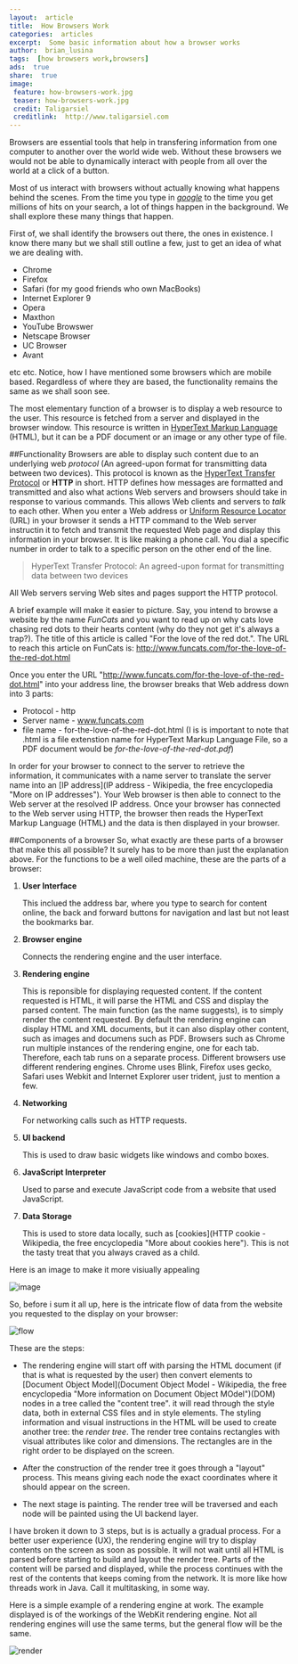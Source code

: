 ```yaml
---
layout:  article
title:  How Browsers Work
categories:  articles
excerpt:  Some basic information about how a browser works
author:  brian_lusina
tags:  [how browsers work,browsers]
ads:  true
share:  true
image:
 feature: how-browsers-work.jpg
 teaser: how-browsers-work.jpg
 credit: Taligarsiel
 creditlink:  http://www.taligarsiel.com
---
```


Browsers are essential tools that help in transfering information from one computer to another over the world wide web. Without these browsers we would not be able to dynamically interact with people from all over the world at a click of a button.

Most of us interact with browsers without actually knowing what happens behind the scenes. From the time you type in [*google*](https://www.google.com) to the time you get millions of hits on your search, a lot of things happen in the background. We shall explore these many things that happen.

First of, we shall identify the browsers out there, the ones in existence. I know there many but we shall still outline a few, just to get an idea of what we are dealing with.
+ Chrome
+ Firefox
+ Safari (for my good friends who own MacBooks)
+ Internet Explorer 9
+ Opera
+ Maxthon
+ YouTube Browswer
+ Netscape Browser
+ UC Browser
+ Avant
 
etc etc.
Notice, how I have mentioned some browsers which are mobile based. Regardless of where they are based, the functionality remains the same as we shall soon see.

The most elementary function of a browser is to display a web resource to the user. This resource is fetched from a server and displayed in the browser window. This resource is written in [HyperText Markup Language](https://en.wikipedia.org/wiki/HTML "More about HTML here") (HTML), but it can be a PDF document or an image or any other type of file.

##Functionality
Browsers are able to display such content due to an underlying web *protocol* (An agreed-upon format for transmitting data between two devices). This protocol is known as the [HyperText Transfer Protocol](https://en.wikipedia.org/wiki/Hypertext_Transfer_Protocol) or **HTTP** in short. HTTP defines how messages are formatted and transmitted and also what actions Web servers and browsers should take in response to various commands. This allows Web clients and servers to *talk* to each other. When you enter a Web address or [Uniform Resource Locator](https://en.wikipedia.org/wiki/Uniform_Resource_Locator) (URL) in your browser it sends a HTTP command to the Web server instructin it to fetch and transmit the requested Web page and display this information in your browser. It is like making a phone call. You dial a specific number in order to talk to a specific person on the other end of the line. 


>HyperText Transfer Protocol: An agreed-upon format for transmitting data between two devices


All Web servers serving Web sites and pages support the HTTP protocol.

A brief example will make it easier to picture. Say, you intend to browse a website by the name *FunCats* and you want to read up on why cats love chasing red dots to their hearts content (why do they not get it's always a trap?). The title of this article is called "For the love of the red dot.". The URL to reach this article on FunCats is: http://www.funcats.com/for-the-love-of-the-red-dot.html

Once you enter the URL "http://www.funcats.com/for-the-love-of-the-red-dot.html" into your address line, the browser breaks that Web address down into 3 parts:
+ Protocol - http
+ Server name - www.funcats.com
+ file name - for-the-love-of-the-red-dot.html (I is is important to note that .html is a file extenstion name for HyperText Markup Language File, so a PDF document would be *for-the-love-of-the-red-dot.pdf*)

In order for your browser to connect to the server to retrieve the information, it communicates with a name server to translate the server name into an [IP address](IP address - Wikipedia, the free encyclopedia "More on IP addresses"). Your Web browser is then able to connect to the Web server at the resolved IP address. Once your browser has connected to the Web server using HTTP, the browser then reads the HyperText Markup Language (HTML) and the data is then displayed in your browser.

##Components of a browser
So, what exactly are these parts of a browser that make this all possible? It surely has to be more than just the explanation above. For the functions to be a well oiled machine, these are the parts of a browser:

1. **User Interface**

    This inclued the address bar, where you type to search for content online, the back and forward buttons for navigation and last but not least the bookmarks bar.
    
2. **Browser engine**

    Connects the rendering engine and the user interface.
    
3. **Rendering engine**

    This is reponsible for displaying requested content. If the content requested is HTML, it will parse the HTML and CSS and display the parsed content. The main function (as the name suggests), is to simply render the content requested. By default the rendering engine can display HTML and XML documents, but it can also display other content, such as images and documens such as PDF. Browsers such as Chrome run multiple instances of the rendering engine, one for each tab. Therefore, each tab runs on a separate process. Different browsers use different rendering engines. Chrome uses Blink, Firefox uses gecko, Safari uses Webkit and Internet Explorer user trident, just to mention a few.
    
4. **Networking**

    For networking calls such as HTTP requests.
    
5. **UI backend**

    This is used to draw basic widgets like windows and combo boxes.
    
6. **JavaScript Interpreter**

    Used to parse and execute JavaScript code from a website that used JavaScript.
    
7. **Data Storage**

    This is used to store data locally, such as [cookies](HTTP cookie - Wikipedia, the free encyclopedia "More about cookies here"). This is not the tasty treat that you always craved as a child.

Here is an image to make it more visiually appealing

![image](https://www.google.com/url?sa=i&rct=j&q=&esrc=s&source=images&cd=&cad=rja&uact=8&ved=0ahUKEwi3seDHiZ7OAhXG0xQKHeqDALUQjRwIBw&url=http%3A%2F%2Ftaligarsiel.com%2FProjects%2Fhowbrowserswork1.htm&psig=AFQjCNFYKru2Wi5Nd5nzV0pHD41Upo3Nfw&ust=1470067291665798 "Components of a browser")


So, before i sum it all up, here is the intricate flow of data from the website you requested to the display on your browser:

![flow](http://www.html5rocks.com/en/tutorials/internals/howbrowserswork/flow.png "Flow of a typical Rendering Engine")

These are the steps:

+ The rendering engine will start off with parsing the HTML document (if that is what is requested by the user) then convert elements to [Document Object Model](Document Object Model - Wikipedia, the free encyclopedia "More information on Document Object MOdel")(DOM) nodes in a tree called the "content tree". it will read through the style data, both in external CSS files and in style elements. The styling information and visual instructions in the HTML will be used to create another tree: the *render tree*. The render tree contains rectangles with visual attributes like color and dimensions. The rectangles are in the right order to be displayed on the screen.

+ After the construction of the render tree it goes through a "layout" process. This means giving each node the exact coordinates where it should appear on the screen.

+ The next stage is painting. The render tree will be traversed and each node will be painted using the UI backend layer.

I have broken it down to 3 steps, but is is actually a gradual process. For a better user experience (UX), the rendering engine will try to display contents on the screen as soon as possible. It will not wait until all HTML is parsed before starting to build and layout the render tree. Parts of the content will be parsed and displayed, while the process continues with the rest of the contents that keeps coming from the network. It is more like how threads work in Java. Call it multitasking, in some way.

Here is a simple example of a rendering engine at work. The example displayed is of the workings of the WebKit rendering engine. Not all rendering engines will use the same terms, but the general flow will be the same.

![render](http://www.html5rocks.com/en/tutorials/internals/howbrowserswork/webkitflow.png)


